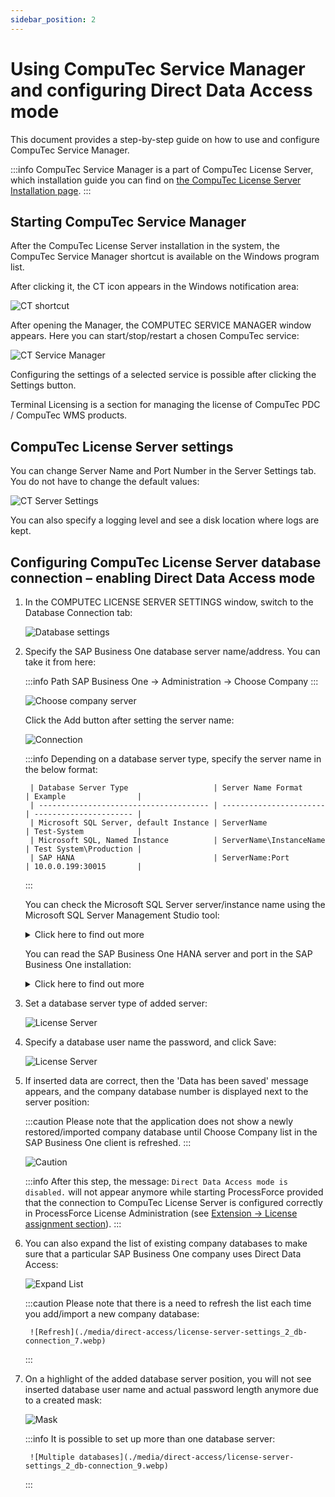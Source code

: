 ```yaml
---
sidebar_position: 2
---
```


# Using CompuTec Service Manager and configuring Direct Data Access mode

This document provides a step-by-step guide on how to use and configure CompuTec Service Manager.

:::info
    CompuTec Service Manager is a part of CompuTec License Server, which installation guide you can find on [the CompuTec License Server Installation page](./license-server-installation.md).
:::

## Starting CompuTec Service Manager

After the CompuTec License Server installation in the system, the CompuTec Service Manager shortcut is available on the Windows program list.

After clicking it, the CT icon appears in the Windows notification area:

![CT shortcut](./media/direct-access/CT-shortcut.webp)

After opening the Manager, the COMPUTEC SERVICE MANAGER window appears. Here you can start/stop/restart a chosen CompuTec service:

![CT Service Manager](./media/direct-access/CT-Service-Manager_1.webp)

Configuring the settings of a selected service is possible after clicking the Settings button.

Terminal Licensing is a section for managing the license of CompuTec PDC / CompuTec WMS products.

## CompuTec License Server settings

You can change Server Name and Port Number in the Server Settings tab. You do not have to change the default values:

![CT Server Settings](./media/direct-access/CT-License-Server-Settings_1_Server-Settings1.webp)

You can also specify a logging level and see a disk location where logs are kept.

## Configuring CompuTec License Server database connection – enabling Direct Data Access mode

1. In the COMPUTEC LICENSE SERVER SETTINGS window, switch to the Database Connection tab:

    ![Database settings](./media/direct-access/CT-License-Server-Settings_2_Db-Connection_1.webp)

2. Specify the SAP Business One database server name/address. You can take it from here:

    :::info Path
        SAP Business One → Administration → Choose Company
    :::

    ![Choose company server](./media/direct-access/choose-company-server2.webp)

    Click the Add button after setting the server name:

    ![Connection](./media/direct-access/CT-License-Server-Settings_2_Db-Connection_2.webp)

    :::info
        Depending on a database server type, specify the server name in the below format:

        | Database Server Type                   | Server Name Format      | Example                |
        | -------------------------------------- | ----------------------- | ---------------------- |
        | Microsoft SQL Server, default Instance | ServerName              | Test-System            |
        | Microsoft SQL, Named Instance          | ServerName\InstanceName | Test System\Production |
        | SAP HANA                               | ServerName:Port         | 10.0.0.199:30015       |
    :::

    You can check the Microsoft SQL Server server/instance name using the Microsoft SQL Server Management Studio tool:

    <details>
        <summary>Click here to find out more</summary>
        <div>![SQL Server](./media/direct-access/sql-server-management-studio.webp)</div>
    </details>

    You can read the SAP Business One HANA server and port in the SAP Business One installation:

    <details>
        <summary>Click here to find out more</summary>
        <div>![HANA](./media/direct-access/hana-address.webp)</div>
    </details>

3. Set a database server type of added server:
  
    ![License Server](./media/direct-access/license-server-settings_2_db-connection_3.webp)

4. Specify a database user name the password, and click Save:

    ![License Server](./media/direct-access/license-server-settings_2_db-connection_4.webp)

5. If inserted data are correct, then the 'Data has been saved' message appears, and the company database number is displayed next to the server position:

    :::caution
        Please note that the application does not show a newly restored/imported company database until Choose Company list in the SAP Business One client is refreshed.
    :::

    ![Caution](./media/direct-access/license-server-settings_2_db-connection_5.webp)

    :::info
        After this step, the message: `Direct Data Access mode is disabled.` will not appear anymore while starting ProcessForce provided that the connection to CompuTec License Server is configured correctly in ProcessForce License Administration (see [Extension → License assignment section](../../installation/first-installation/extension)).
    :::

6. You can also expand the list of existing company databases to make sure that a particular SAP Business One company uses Direct Data Access:

    ![Expand List](./media/direct-access/license-server-settings_2_db-connection_6.webp)

    :::caution
        Please note that there is a need to refresh the list each time you add/import a new company database:

        ![Refresh](./media/direct-access/license-server-settings_2_db-connection_7.webp)
    :::

7. On a highlight of the added database server position, you will not see inserted database user name and actual password length anymore due to a created mask:

    ![Mask](./media/direct-access/license-server-settings_2_db-connection_8.webp)

    :::info
        It is possible to set up more than one database server:

        ![Multiple databases](./media/direct-access/license-server-settings_2_db-connection_9.webp)
    :::
